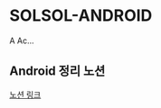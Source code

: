 # SOLSOL-ANDROID
A Ac...

## Android 정리 노션
[노션 링크](https://www.notion.so/go-sopt/7537aeebe1de4ba3b90ece73957c7abc?v=d474ad469dd64508af2139e8afed8814&pvs=4)
